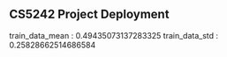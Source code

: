 ## CS5242 Project Deployment
train_data_mean :  0.49435073137283325
train_data_std :  0.25828662514686584